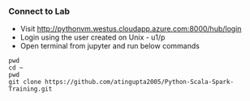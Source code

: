 ### Connect to Lab
 - Visit http://pythonvm.westus.cloudapp.azure.com:8000/hub/login
 - Login using the user created on Unix - u1/p
 - Open terminal from jupyter and run below commands
```
pwd
cd ~
pwd
git clone https://github.com/atingupta2005/Python-Scala-Spark-Training.git
```
